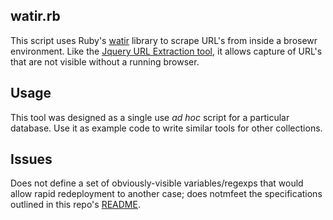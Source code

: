 ## watir.rb

This script uses Ruby's [watir](https://watir.com/) library to scrape URL's from inside a brosewr environment. Like the [Jquery URL Extraction tool](../jquery-url-extraction), it allows capture of URL's that are not visible without a running browser. 

## Usage
This tool was designed as a single use _ad hoc_ script for a particular database.  Use it as example code to write similar tools for other collections. 

## Issues
Does not define a set of obviously-visible variables/regexps that would allow rapid redeployment to another case; does notmfeet the specifications outlined in this repo's [README](./README.md).
